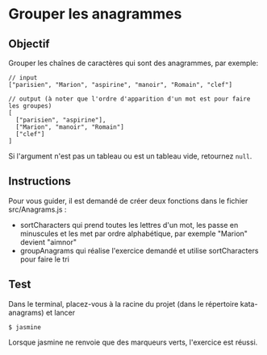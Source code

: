 # Grouper les anagrammes

## Objectif

Grouper les chaînes de caractères qui sont des anagrammes, par exemple:

```
// input
["parisien", "Marion", "aspirine", "manoir", "Romain", "clef"]

// output (à noter que l'ordre d'apparition d'un mot est pour faire les groupes)
[
  ["parisien", "aspirine"],
  ["Marion", "manoir", "Romain"]
  ["clef"]
]
```

Si l'argument n'est pas un tableau ou est un tableau vide, retournez `null`.

## Instructions

Pour vous guider, il est demandé de créer deux fonctions dans le fichier src/Anagrams.js :
- sortCharacters qui prend toutes les lettres d'un mot, les passe en minuscules et les met par ordre alphabétique, par exemple "Marion" devient "aimnor"
- groupAnagrams qui réalise l'exercice demandé et utilise sortCharacters pour faire le tri

## Test
Dans le terminal, placez-vous à la racine du projet (dans le répertoire kata-anagrams) et lancer
```
$ jasmine
```

Lorsque jasmine ne renvoie que des marqueurs verts, l'exercice est réussi.
